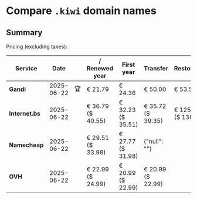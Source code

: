 # Compare `.kiwi` domain names

## Summary

Pricing (excluding taxes):

| Service | Date |  | / Renewed year | First year | Transfer | Restoration |
|--|--|--|--|--|--|--|
| **Gandi** | 2025-06-22 | 🏆 | € 21.79 | € 24.36 | € 50.00 | € 53.53 |
| **Internet.bs** | 2025-06-22 |  | € 36.79<br>($ 40.55) | € 32.23<br>($ 35.51) | € 35.72<br>($ 39.35) | € 125.89<br>($ 138.69) |
| **Namecheap** | 2025-06-22 |  | € 29.51<br>($ 33.98) | € 27.77<br>($ 31.98) | {"null": ""} |  |
| **OVH** | 2025-06-22 |  | € 22.99<br>($ 24.99) | € 20.99<br>($ 22.99) | € 20.99<br>($ 22.99) |  |
